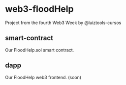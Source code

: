 # web3-floodHelp
Project from the fourth Web3 Week by @luiztools-cursos

## smart-contract
Our FloodHelp.sol smart contract.

## dapp
Our FloodHelp web3 frontend. (soon)
